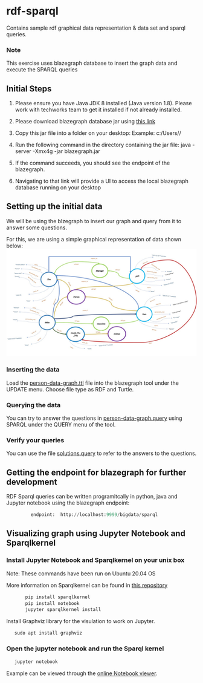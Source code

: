 # rdf-sparql
Contains sample rdf graphical data representation &amp; data set and sparql queries.

### Note
This exercise uses blazegraph database to insert the graph data and execute the SPARQL queries

## Initial Steps

1. Please ensure you have Java JDK 8 installed (Java version 1.8). Please work with techworks team to get it installed if not already installed.

2. Please download blazegraph database jar using [this link](https://github.com/blazegraph/database/releases/download/BLAZEGRAPH_2_1_6_RC/blazegraph.jar)

3. Copy this jar file into a folder on your desktop:
         Example: c:/Users/<corpid>/<blazegraphdb>

4. Run the following command in the directory containing the jar file:
         java -server -Xmx4g -jar blazegraph.jar

5. If the command succeeds, you should see the endpoint of the blazegraph.

6. Navigating to that link will provide a UI to access the local blazegraph database running on your desktop
         
## Setting up the initial data
We will be using the blzegraph to insert our graph and query from it to answer some questions.
         
For this, we are using a simple graphical representation of data shown below: ![alt text](https://github.com/paachary/rdf-sparql/blob/main/RDF-Graph-Representation-Person-Example.jpg "attached jpeg file link")

### Inserting the data
Load the [person-data-graph.ttl](https://github.com/paachary/rdf-sparql/blob/main/person-data-graph.ttl) file into the blazegraph tool under the UPDATE menu. Choose file type as RDF and Turtle.

### Querying the data
You can try to answer the questions in [person-data-graph.query](https://github.com/paachary/rdf-sparql/blob/main/person-data-graph.query) using SPARQL under the QUERY menu of the tool. 

### Verify your queries
You can use the file [solutions.query](https://github.com/paachary/rdf-sparql/blob/main/solutions.query) to refer to the answers to the questions.

## Getting the endpoint for blazegraph for further development
RDF Sparql queries can be written programitcally in python, java and Jupyter notebook using the blazegraph endpoint:
```python
         endpoint:  http://localhost:9999/bigdata/sparql
```

## Visualizing graph using Jupyter Notebook and Sparqlkernel

### Install Jupyter Notebook and Sparqlkernel on your unix box
Note: These commands have been run on Ubuntu 20.04 OS

More information on Sparqlkernel can be found in [this repository](https://github.com/riccardotommasini/rsp-kernel)
```python
       pip install sparqlkernel
       pip install notebook
       jupyter sparqlkernel install  
```

Install Graphviz library for the visulation to work on Jupyter.
```python
   sudo apt install graphviz
```

### Open the jupyter notebook and run the Sparql kernel
```python
   jupyter notebook
```

Example can be viewed through the [online Notebook viewer](https://nbviewer.jupyter.org/github/paachary/rdf-sparql/blob/main/jupyter-notebook-graph-example.ipynb).

         
